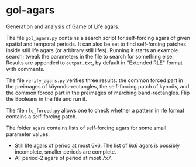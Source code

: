 # gol-agars
Generation and analysis of Game of Life agars.

The file `gol_agars.py` contains a search script for self-forcing agars of given spatial and temporal periods. It can also be set to find self-forcing patches inside still life agars (or arbitrary still lifes). Running it starts an example search; tweak the parameters in the file to search for something else. Results are appended to `output.txt`, by default in "Extended RLE" format with comments.

The file `verify_agars.py` verifies three results: the common forced part in the preimages of köynnös-rectangles, the self-forcing patch of kynnös, and the common forced part in the preimages of marching band-rectangles. Flip the Booleans in the file and run it.

The file `rle_forced.py` allows one to check whether a pattern in rle format contains a self-forcing patch.

The folder `agars` contains lists of self-forcing agars for some small parameter values:
* Still life agars of period at most 6x6. The list of 6x6 agars is possibly incomplete, smaller periods are complete.
* All period-2 agars of period at most 7x7.